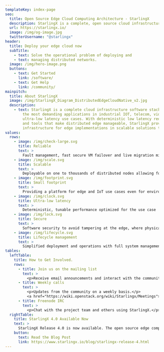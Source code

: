 ```yaml
---
templateKey: index-page
seo:
  title: Open Source Edge Cloud Computing Architecture - StarlingX
  description: StarlingX is a complete, open source cloud infrastructure software stack for the edge computing workloads, used by the most demanding applications.
  url: https://starlingx.io/
  image: /img/og-image.jpg
  twitterUsername: "@starlingx"  
header:
  title: Deploy your edge cloud now
  subTitle:
    - text: Solve the operational problem of deploying and  
    - text: managing distributed networks.
  image: /img/hero-image.png
  buttons:
    - text: Get Started
      link: /software/
    - text: Get Help
      link: /community/
mainpitch:
  title: About StarlingX
  image: /img/StarlingX_Diagram_DistributedEdgeCloudNative_v2.jpg
  description:
    - text: StarlingX is a complete cloud infrastructure software stack for the edge used by 
        the most demanding applications in industrial IOT, telecom, video delivery and other 
        ultra-low latency use cases. With deterministic low latency required by edge applications, 
        and tools that make distributed edge manageable, StarlingX provides a container-based 
        infrastructure for edge implementations in scalable solutions that is ready for production now.
values:  
  rows:
    - image: /img/check-large.svg
      title: Reliable
      text: >
        Fault management, fast secure VM failover and live migration minimizes downtime
    - image: /img/scale.svg
      title: Scalable
      text: >
        Deployable on one to thousands of distributed nodes allowing for a single system to be used from edge to core
    - image: /img/footprint.svg
      title: Small footprint
      text: >
        Providing a platform for edge and IoT use cases even for environments with tight resource constraints
    - image: /img/clock.svg
      title: Ultra-low latency
      text: >
        Deterministic, tunable performance optimized for the use case
    - image: /img/lock.svg
      title: Secure
      text: >
        Software security to avoid tampering at the edge, where physical security may be limited
    - image: /img/lifecycle.svg
      title: Lifecycle management
      text: >
        Simplified deployment and operations with full system management through comprehensive orchestration suited for the edge
tables:
  leftTable:
    title: How to Get Involved.
    rows:
      - title: Join us on the mailing list
        text: >
          <p>Receive email announcements and interact with the community.</p> <a href="http://lists.starlingx.io">lists.starlingx.io</a>
      - title: Weekly calls
        text: >
          <p>Updates from the community on a weekly basis.</p> 
          <a href="https://wiki.openstack.org/wiki/Starlingx/Meetings">wiki.openstack.org/wiki/StarlingX/Meetings</a>
      - title: Freenode IRC
        text: >
          <p>Chat with the project team and others using StarlingX.</p> <a href="https://webchat.freenode.net/?channels=starlingx">#starlingx</a>
  rightTable:
    title: StarlingX 4.0 Available Now
    text: >
      StarlingX Release 4.0 is now available. The open source edge computing and IoT cloud platform optimized for low latency and high performance applications is now a container based platform for hosting OpenStack and other cloud native applications.
    button:
      text: Read the Blog Post
      link: https://www.starlingx.io/blog/starlingx-release-4.html
---
```

